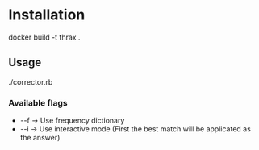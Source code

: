 # Installation
docker build -t thrax .

## Usage
./corrector.rb


### Available flags
* --f -> Use frequency dictionary
* --i -> Use interactive mode (First the best match will be applicated as the answer)
